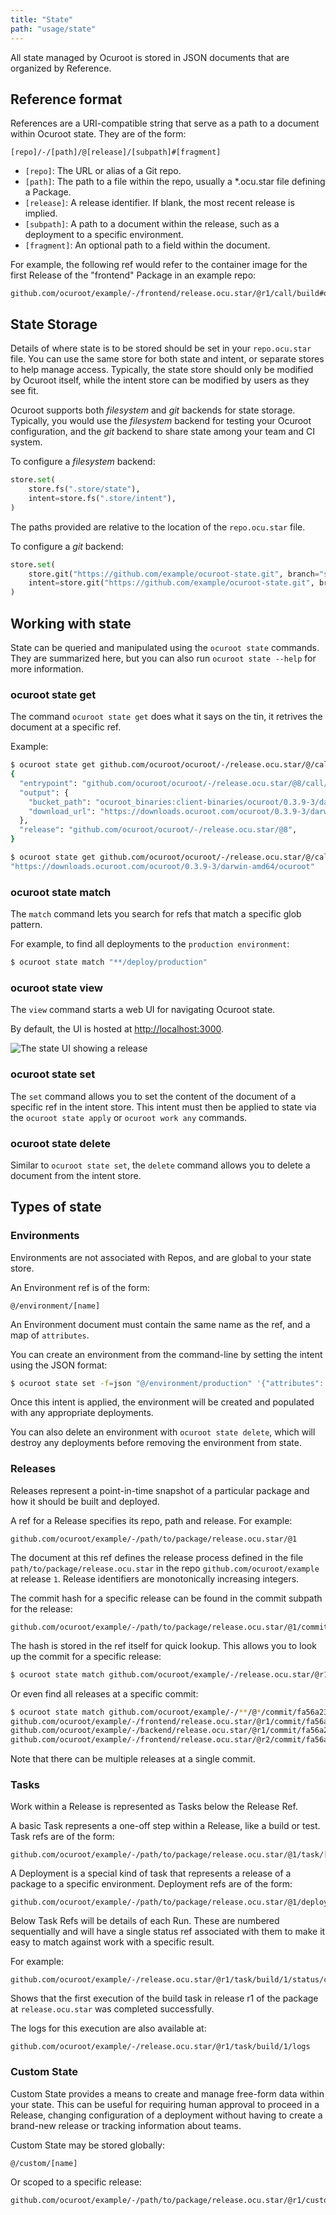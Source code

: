 ```yaml
---
title: "State"
path: "usage/state"
---
```


All state managed by Ocuroot is stored in JSON documents that are organized by Reference.

## Reference format

References are a URI-compatible string that serve as a path to a document within Ocuroot state.
They are of the form:

```
[repo]/-/[path]/@[release]/[subpath]#[fragment]
```

* `[repo]`: The URL or alias of a Git repo.
* `[path]`: The path to a file within the repo, usually a *.ocu.star file defining a Package.
* `[release]`: A release identifier. If blank, the most recent release is implied.
* `[subpath]`: A path to a document within the release, such as a deployment to a specific environment.
* `[fragment]`: An optional path to a field within the document.

For example, the following ref would refer to the container image for the first Release 
of the "frontend" Package in an example repo:

```
github.com/ocuroot/example/-/frontend/release.ocu.star/@r1/call/build#output/image
```

## State Storage

Details of where state is to be stored should be set in your `repo.ocu.star` file. You can use the same store
for both state and intent, or separate stores to help manage access. Typically, the state store should only
be modified by Ocuroot itself, while the intent store can be modified by users as they see fit.

Ocuroot supports both *filesystem* and *git* backends for state storage. Typically, you would use the
*filesystem* backend for testing your Ocuroot configuration, and the *git* backend to share state among
your team and CI system.

To configure a *filesystem* backend:

```python
store.set(
    store.fs(".store/state"),
    intent=store.fs(".store/intent"),
)
```

The paths provided are relative to the location of the `repo.ocu.star` file.

To configure a *git* backend:

```python
store.set(
    store.git("https://github.com/example/ocuroot-state.git", branch="state"),
    intent=store.git("https://github.com/example/ocuroot-state.git", branch="intent"),
)
```

## Working with state

State can be queried and manipulated using the `ocuroot state` commands. They are summarized here, but you
can also run `ocuroot state --help` for more information.

### ocuroot state get

The command `ocuroot state get` does what it says on the tin, it retrives the document at a specific ref.

Example:

```bash
$ ocuroot state get github.com/ocuroot/ocuroot/-/release.ocu.star/@/call/build_darwin_amd64
{
  "entrypoint": "github.com/ocuroot/ocuroot/-/release.ocu.star/@8/call/build_darwin_amd64/1/functions/1",
  "output": {
    "bucket_path": "ocuroot_binaries:client-binaries/ocuroot/0.3.9-3/darwin-amd64",
    "download_url": "https://downloads.ocuroot.com/ocuroot/0.3.9-3/darwin-amd64/ocuroot"
  },
  "release": "github.com/ocuroot/ocuroot/-/release.ocu.star/@8",
}

$ ocuroot state get github.com/ocuroot/ocuroot/-/release.ocu.star/@/call/build_darwin_amd64#output/download_url
"https://downloads.ocuroot.com/ocuroot/0.3.9-3/darwin-amd64/ocuroot"
```

### ocuroot state match

The `match` command lets you search for refs that match a specific glob pattern.

For example, to find all deployments to the `production environment`:

```bash
$ ocuroot state match "**/deploy/production"
```

### ocuroot state view

The `view` command starts a web UI for navigating Ocuroot state.

By default, the UI is hosted at [http://localhost:3000](http://localhost:3000).

![The state UI showing a release](/assets/docs/usage_state/state_view.png)

### ocuroot state set

The `set` command allows you to set the content of the document of a specific ref in the intent store.
This intent must then be applied to state via the `ocuroot state apply` or `ocuroot work any` commands. 

### ocuroot state delete

Similar to `ocuroot state set`, the `delete` command allows you to delete a document from the intent store.

## Types of state

### Environments

Environments are not associated with Repos, and are global to your state store.

An Environment ref is of the form:

```
@/environment/[name]
```

An Environment document must contain the same name as the ref, and a map of `attributes`.

You can create an environment from the command-line by setting the intent using the JSON format:

```bash
$ ocuroot state set -f=json "@/environment/production" '{"attributes": {"type": "prod"},"name": "production"}'
```

Once this intent is applied, the environment will be created and populated with any appropriate deployments.

You can also delete an environment with `ocuroot state delete`, which will destroy any deployments before removing the environment from state.

### Releases

Releases represent a point-in-time snapshot of a particular package and how it should be built and deployed.

A ref for a Release specifies its repo, path and release. For example:

```
github.com/ocuroot/example/-/path/to/package/release.ocu.star/@1
```    

The document at this ref defines the release process defined in the file `path/to/package/release.ocu.star` in the
repo `github.com/ocuroot/example` at release `1`. Release identifiers are monotonically increasing integers.

The commit hash for a specific release can be found in the commit subpath for the release:

```
github.com/ocuroot/example/-/path/to/package/release.ocu.star/@1/commit/[hash]
```

The hash is stored in the ref itself for quick lookup.
This allows you to look up the commit for a specific release:

```bash
$ ocuroot state match github.com/ocuroot/example/-/release.ocu.star/@r1/commit/*
```

Or even find all releases at a specific commit:

```bash
$ ocuroot state match github.com/ocuroot/example/-/**/@*/commit/fa56a23554a75a7ab334f841c5f61f952e52930c
github.com/ocuroot/example/-/frontend/release.ocu.star/@r1/commit/fa56a23554a75a7ab334f841c5f61f952e52930c
github.com/ocuroot/example/-/backend/release.ocu.star/@r1/commit/fa56a23554a75a7ab334f841c5f61f952e52930c
github.com/ocuroot/example/-/frontend/release.ocu.star/@r2/commit/fa56a23554a75a7ab334f841c5f61f952e52930c
```

Note that there can be multiple releases at a single commit.

### Tasks

Work within a Release is represented as Tasks below the Release Ref.

A basic Task represents a one-off step within a Release, like a build or test. Task refs are of the form:

```
github.com/ocuroot/example/-/path/to/package/release.ocu.star/@1/task/[name]
```

A Deployment is a special kind of task that represents a release of a package to a specific environment. Deployment refs are of the form:

```
github.com/ocuroot/example/-/path/to/package/release.ocu.star/@1/deploy/[environment]
```

Below Task Refs will be details of each Run. These are numbered sequentially
and will have a single status ref associated with them to make it easy to match against work with a specific result.

For example:

```
github.com/ocuroot/example/-/release.ocu.star/@r1/task/build/1/status/complete
```

Shows that the first execution of the build task in release r1 of the package at `release.ocu.star` was completed successfully.

The logs for this execution are also available at:

```
github.com/ocuroot/example/-/release.ocu.star/@r1/task/build/1/logs
```

### Custom State

Custom State provides a means to create and manage free-form data within your state. This can be useful
for requiring human approval to proceed in a Release, changing configuration of a deployment without having
to create a brand-new release or tracking information about teams.

Custom State may be stored globally:

```
@/custom/[name]
```

Or scoped to a specific release:

```
github.com/ocuroot/example/-/path/to/package/release.ocu.star/@r1/custom/[name]
```